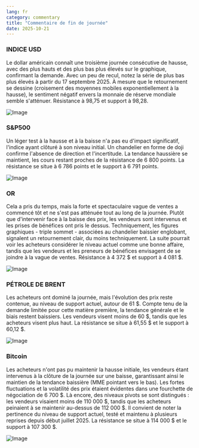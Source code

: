 ```yaml
---
lang: fr
category: commentary
title: "Commentaire de fin de journée"
date: 2025-10-21
---
```


### INDICE USD

Le dollar américain connaît une troisième journée consécutive de hausse, avec des plus hauts et des plus bas plus élevés sur le graphique, confirmant la demande. Avec un peu de recul, notez la série de plus bas plus élevés à partir du 17 septembre 2025. À mesure que le retournement se dessine (croisement des moyennes mobiles exponentiellement à la hausse), le sentiment négatif envers la monnaie de réserve mondiale semble s'atténuer. Résistance à 98,75 et support à 98,28.

![Image](https://markleighedu.github.io/img/Oct-2025/21-Oct-2025/usdindex.jpg)

### S&P500

Un léger test à la hausse et à la baisse n'a pas eu d'impact significatif, l'indice ayant clôturé à son niveau initial. Un chandelier en forme de doji confirme l'absence de direction et l'incertitude. La tendance haussière se maintient, les cours restant proches de la résistance de 6 800 points. La résistance se situe à 6 786 points et le support à 6 791 points.

![Image](https://markleighedu.github.io/img/Oct-2025/21-Oct-2025/sp500.jpg)

### OR

Cela a pris du temps, mais la forte et spectaculaire vague de ventes a commencé tôt et ne s'est pas atténuée tout au long de la journée. Plutôt que d'intervenir face à la baisse des prix, les vendeurs sont intervenus et les prises de bénéfices ont pris le dessus. Techniquement, les figures graphiques - triple sommet - associées au chandelier baissier englobant, signalent un retournement clair, du moins techniquement. La suite pourrait voir les acheteurs considérer le niveau actuel comme une bonne affaire, tandis que les vendeurs et les preneurs de bénéfices envisagent de se joindre à la vague de ventes. Résistance à 4 372 $ et support à 4 081 $.

![Image](https://markleighedu.github.io/img/Oct-2025/21-Oct-2025/gold.jpg)

### PÉTROLE DE BRENT

Les acheteurs ont dominé la journée, mais l'évolution des prix reste contenue, au niveau de support actuel, autour de 61 $. Compte tenu de la demande limitée pour cette matière première, la tendance générale et le biais restent baissiers. Les vendeurs visent moins de 60 $, tandis que les acheteurs visent plus haut. La résistance se situe à 61,55 $ et le support à 60,12 $.

![Image](https://markleighedu.github.io/img/Oct-2025/21-Oct-2025/brentoil.jpg)

### Bitcoin

Les acheteurs n'ont pas pu maintenir la hausse initiale, les vendeurs étant intervenus à la clôture de la journée sur une baisse, garantissant ainsi le maintien de la tendance baissière (MME pointant vers le bas). Les fortes fluctuations et la volatilité des prix étaient évidentes dans une fourchette de négociation de 6 700 $. Là encore, des niveaux pivots se sont distingués : les vendeurs visaient moins de 110 000 $, tandis que les acheteurs peinaient à se maintenir au-dessus de 112 000 $. Il convient de noter la pertinence du niveau de support actuel, testé et maintenu à plusieurs reprises depuis début juillet 2025. La résistance se situe à 114 000 $ et le support à 107 300 $.

![Image](https://markleighedu.github.io/img/Oct-2025/21-Oct-2025/bitcoin.jpg)

